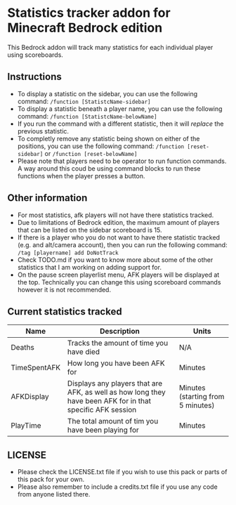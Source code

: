 # Statistics tracker addon for Minecraft Bedrock edition
This Bedrock addon will track many statistics for each individual player using scoreboards.

## Instructions
- To display a statistic on the sidebar, you can use the following command: ``/function [StatistcName-sidebar]``
- To display a statistic beneath a player name, you can use the following command: ``/function [StatistcName-belowName]``
- If you run the command with a different statistic, then it will <i>replace</i> the previous statistic.
- To completly remove any statistic being shown on either of the positions, you can use the following command: ``/function [reset-sidebar]`` or ``/function [reset-belowName]``
- Please note that players need to be operator to run function commands. A way around this coud be using command blocks to run these functions when the player presses a button.

## Other information
- For most statistics, afk players will not have there statistics tracked.
- Due to limitations of Bedrock edition, the maximum amount of players that can be listed on the sidebar scoreboard is 15.
- If there is a player who you do not want to have there statistic tracked (e.g. and alt/camera account), then you can run the following command:
``/tag [playername] add DoNotTrack``
- Check TODO.md if you want to know more about some of the other statistics that I am working on adding support for.
- On the pause screen playerlist menu, AFK players will be displayed at the top. Technically you can change this using scoreboard commands however it is not recommended.

## Current statistics tracked
| Name      | Description | Units |
| ----------- | ----------- | ----------- |
| Deaths      | Tracks the amount of time you have died | N/A |
| TimeSpentAFK | How long you have been AFK for | Minutes |
| AFKDisplay | Displays any players that are AFK, as well as how long they have been AFK for in that specific AFK session | Minutes (starting from 5 minutes) |
| PlayTime | The total amount of tim you have been playing for | Minutes |

## LICENSE
- Please check the LICENSE.txt file if you wish to use this pack or parts of this pack for your own.
- Please also remember to include a credits.txt file if you use any code from anyone listed there.
